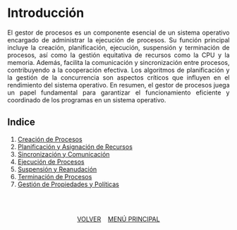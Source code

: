 # Introducción
<div style="text-align: justify;">
El gestor de procesos es un componente esencial de un sistema operativo encargado de administrar la ejecución de procesos. Su función principal incluye la creación, planificación, ejecución, suspensión y terminación de procesos, así como la gestión equitativa de recursos como la CPU y la memoria. Además, facilita la comunicación y sincronización entre procesos, contribuyendo a la cooperación efectiva. Los algoritmos de planificación y la gestión de la concurrencia son aspectos críticos que influyen en el rendimiento del sistema operativo. En resumen, el gestor de procesos juega un papel fundamental para garantizar el funcionamiento eficiente y coordinado de los programas en un sistema operativo.
</div>

## Indice
1. [Creación de Procesos](indice/02_creacion_de_procesos.md)
2. [Planificación y Asignación de Recursos](indice/03_planificacion_y_asignacion_de_recursos.md)
3. [Sincronización y Comunicación](indice/04_sincronicacion_y_comunicacion.md)
5. [Ejecución de Procesos](indice/05_ejecucion_de_procesos.md)
4. [Suspensión y Reanudación](indice/06_suspension_y_reanudacion.md)
5. [Terminación de Procesos](indice/07_terminacion_de_procesos.md)
6. [Gestión de Propiedades y Políticas](indice/08_gestion_de_propiedades_y_politicas.md)
<br>
<br>

<div align="center">

  [VOLVER](../README.md) &nbsp;&nbsp; [MENÚ PRINCIPAL](../../README.md)
  
</div>






